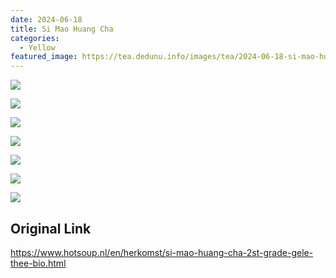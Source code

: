 ```yaml
---
date: 2024-06-18
title: Si Mao Huang Cha
categories:
  - Yellow
featured_image: https://tea.dedunu.info/images/tea/2024-06-18-si-mao-huang-cha-1.jpeg
---
```


![](https://tea.dedunu.info/images/tea/2024-06-18-si-mao-huang-cha-2.jpeg)

![](https://tea.dedunu.info/images/tea/2024-06-18-si-mao-huang-cha-3.jpeg)

![](https://tea.dedunu.info/images/tea/2024-06-18-si-mao-huang-cha-4.jpeg)

![](https://tea.dedunu.info/images/tea/2024-06-18-si-mao-huang-cha-5.jpeg)

![](https://tea.dedunu.info/images/tea/2024-06-18-si-mao-huang-cha-6.jpeg)

![](https://tea.dedunu.info/images/tea/2024-06-18-si-mao-huang-cha-7.jpeg)

![](https://tea.dedunu.info/images/tea/2024-06-18-si-mao-huang-cha-8.jpeg)

## Original Link

<https://www.hotsoup.nl/en/herkomst/si-mao-huang-cha-2st-grade-gele-thee-bio.html>
